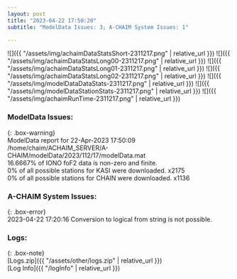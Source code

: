 ```yaml
---
layout: post
title: "2023-04-22 17:50:20"
subtitle: "ModelData Issues: 3; A-CHAIM System Issues: 1"

---
```


![]({{ "/assets/img/achaimDataStatsShort-2311217.png" | relative_url }})
![]({{ "/assets/img/achaimDataStatsLong00-2311217.png" | relative_url }})
![]({{ "/assets/img/achaimDataStatsLong01-2311217.png" | relative_url }})
![]({{ "/assets/img/achaimDataStatsLong02-2311217.png" | relative_url }})
![]({{ "/assets/img/modelDataDataStats-2311217.png" | relative_url }})
![]({{ "/assets/img/modelDataStationStats-2311217.png" | relative_url }})
![]({{ "/assets/img/achaimRunTime-2311217.png" | relative_url }})


### ModelData Issues:  
  
{: .box-warning}  
 ModelData report for 22-Apr-2023 17:50:09   
 /home/chaim/ACHAIM_SERVER/A-CHAIM/modelData/2023/112/17/modelData.mat   
 16.6667% of IONO foF2 data is non-zero and finite.   
 0% of all possible stations for KASI were downloaded. x2175   
 0% of all possible stations for CHAIN were downloaded. x1136   
  
### A-CHAIM System Issues:  
  
{: .box-error}  
2023-04-22 17:20:16 Conversion to logical from string is not possible.  

### Logs:  
  
{: .box-note}  
[Logs.zip]({{ "/assets/other/logs.zip" | relative_url }})  
[Log Info]({{ "/logInfo" | relative_url }})  
